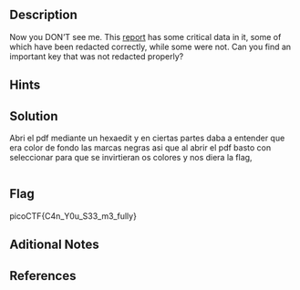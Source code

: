 ## Description
Now you DON’T see me. This [report](https://artifacts.picoctf.net/c/84/Financial_Report_for_ABC_Labs.pdf) has some critical data in it, some of which have been redacted correctly, while some were not. Can you find an important key that was not redacted properly?

## Hints

## Solution
Abri el pdf mediante un hexaedit y en ciertas partes daba a entender que era color de fondo las marcas negras asi que al abrir el pdf basto con seleccionar para que se invirtieran os colores y nos diera la flag,

```bash

```

## Flag
picoCTF{C4n_Y0u_S33_m3_fully}

## Aditional Notes

## References
